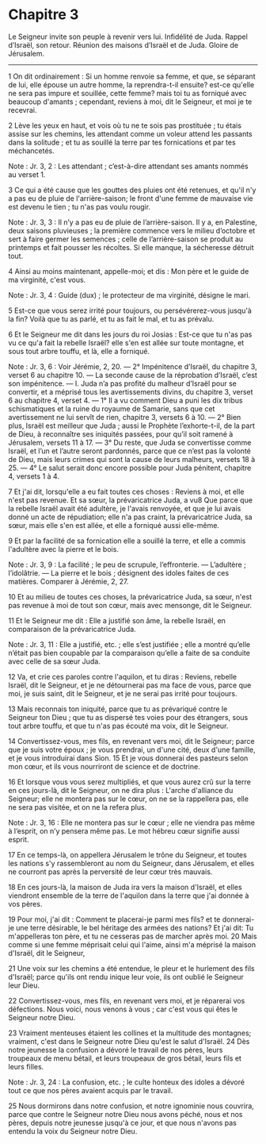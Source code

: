 # Chapitre 3

Le Seigneur invite son peuple à revenir vers lui.
Infidélité de Juda.
Rappel d’Israël, son retour.
Réunion des maisons d’Israël et de Juda.
Gloire de Jérusalem.

***

1 On dit ordinairement : Si un homme renvoie sa femme, et que, se séparant de lui, elle épouse un autre homme, la reprendra-t-il ensuite? est-ce qu'elle ne sera pas impure et souillée, cette femme? mais toi tu as forniqué avec beaucoup d'amants ; cependant, reviens à moi, dit le Seigneur, et moi je te recevrai.


2 Lève les yeux en haut, et vois où tu ne te sois pas prostituée ; tu étais assise sur les chemins, les attendant comme un voleur attend les passants dans la solitude ; et tu as souillé la terre par tes fornications et par tes méchancetés.

<span class="bible-note">Note : </span> Jr. 3, 2 : Les attendant ; c’est-à-dire attendant ses amants nommés au verset 1.


3 Ce qui a été cause que les gouttes des pluies ont été retenues, et qu'il n'y a pas eu de pluie de l'arrière-saison; le front d'une femme de mauvaise vie est devenu le tien ; tu n'as pas voulu rougir.

<span class="bible-note">Note : </span> Jr. 3, 3 : Il n’y a pas eu de pluie de l’arrière-saison. Il y a, en Palestine, deux saisons pluvieuses ; la première commence vers le milieu d’octobre et sert à faire germer les semences ; celle de l’arrière-saison se produit au printemps et fait pousser les récoltes. Si elle manque, la sécheresse détruit tout.


4 Ainsi au moins maintenant, appelle-moi; et dis : Mon père et le guide de ma virginité, c'est vous.

<span class="bible-note">Note : </span> Jr. 3, 4 : Guide (dux) ; le protecteur de ma virginité, désigne le mari.

5 Est-ce que vous serez irrité pour toujours, ou persévérerez-vous jusqu'à la fin? Voilà que tu as parlé, et tu as fait le mal, et tu as prévalu.


6 Et le Seigneur me dit dans les jours du roi Josias : Est-ce que tu n'as pas vu ce qu'a fait la rebelle Israël? elle s'en est allée sur toute montagne, et sous tout arbre touffu, et là, elle a forniqué.

<span class="bible-note">Note : </span> Jr. 3, 6 : Voir Jérémie, 2, 20. ― 2° Impénitence d’Israël, du chapitre 3, verset 6 au chapitre 10. ― La seconde cause de la réprobation d’Israël, c’est son impénitence. ― I. Juda n’a pas profité du malheur d’Israël pour se convertir, et a méprisé tous les avertissements divins, du chapitre 3, verset 6 au chapitre 4, verset 4. ― 1° Il a vu comment Dieu a puni les dix tribus schismatiques et la ruine du royaume de Samarie, sans que cet avertissement ne lui servît de rien, chapitre 3, versets 6 à 10. ― 2° Bien plus, Israël est meilleur que Juda ; aussi le Prophète l’exhorte-t-il, de la part de Dieu, à reconnaître ses iniquités passées, pour qu’il soit ramené à Jérusalem, versets 11 à 17. ― 3° Du reste, que Juda se convertisse comme Israël, et l’un et l’autre seront pardonnés, parce que ce n’est pas la volonté de Dieu, mais leurs crimes qui sont la cause de leurs malheurs, versets 18 à 25. ― 4° Le salut serait donc encore possible pour Juda pénitent, chapitre 4, versets 1 à 4.

7 Et j'ai dit, lorsqu'elle a eu fait toutes ces choses : Reviens à moi, et elle n'est pas revenue. Et sa sœur, la prévaricatrice Juda, a vu8 Que parce que la rebelle Israël avait été adultère, je l'avais renvoyée, et que je lui avais donné un acte de répudiation; elle n'a pas craint, la prévaricatrice Juda, sa sœur, mais elle s'en est allée, et elle a forniqué aussi elle-même.


9 Et par la facilité de sa fornication elle a souillé la terre, et elle a commis l'adultère avec la pierre et le bois.

<span class="bible-note">Note : </span> Jr. 3, 9 : La facilité ; le peu de scrupule, l’effronterie. ― L’adultère ; l’idolâtrie. ― La pierre et le bois ; désignent des idoles faites de ces matières. Comparer à Jérémie, 2, 27.

10 Et au milieu de toutes ces choses, la prévaricatrice Juda, sa sœur, n'est pas revenue à moi de tout son cœur, mais avec mensonge, dit le Seigneur.


11 Et le Seigneur me dit : Elle a justifié son âme, la rebelle Israël, en comparaison de la prévaricatrice Juda.

<span class="bible-note">Note : </span> Jr. 3, 11 : Elle a justifié, etc. ; elle s’est justifiée ; elle a montré qu’elle n’était pas bien coupable par la comparaison qu’elle a faite de sa conduite avec celle de sa sœur Juda.

12 Va, et crie ces paroles contre l'aquilon, et tu diras : Reviens, rebelle Israël, dit le Seigneur, et je ne détournerai pas ma face de vous, parce que moi, je suis saint, dit le Seigneur, et je ne serai pas irrité pour toujours.


13 Mais reconnais ton iniquité, parce que tu as prévariqué contre le Seigneur ton Dieu ; que tu as dispersé tes voies pour des étrangers, sous tout arbre touffu, et que tu n'as pas écouté ma voix, dit le Seigneur.


14 Convertissez-vous, mes fils, en revenant vers moi, dit le Seigneur; parce que je suis votre époux ; je vous prendrai, un d'une cité, deux d'une famille, et je vous introduirai dans Sion. 15 Et je vous donnerai des pasteurs selon mon cœur, et ils vous nourriront de science et de doctrine.


16 Et lorsque vous vous serez multipliés, et que vous aurez crû sur la terre en ces jours-là, dit le Seigneur, on ne dira plus : L'arche d'alliance du Seigneur; elle ne montera pas sur le cœur, on ne se la rappellera pas, elle ne sera pas visitée, et on ne la refera plus.

<span class="bible-note">Note : </span> Jr. 3, 16 : Elle ne montera pas sur le cœur ; elle ne viendra pas même à l’esprit, on n’y pensera même pas. Le mot hébreu cœur signifie aussi esprit.


17 En ce temps-là, on appellera Jérusalem le trône du Seigneur, et toutes les nations s'y rassembleront au nom du Seigneur, dans Jérusalem, et elles ne courront pas après la perversité de leur cœur très mauvais.


18 En ces jours-là, la maison de Juda ira vers la maison d'Israël, et elles viendront ensemble de la terre de l'aquilon dans la terre que j'ai donnée à vos pères.


19 Pour moi, j'ai dit : Comment te placerai-je parmi mes fils? et te donnerai-je une terre désirable, le bel héritage des armées des nations? Et j'ai dit: Tu m'appelleras ton père, et tu ne cesseras pas de marcher après moi. 20 Mais comme si une femme méprisait celui qui l'aime, ainsi m'a méprisé la maison d'Israël, dit le Seigneur,


21 Une voix sur les chemins a été entendue, le pleur et le hurlement des fils d'Israël; parce qu'ils ont rendu inique leur voie, ils ont oublié le Seigneur leur Dieu.


22 Convertissez-vous, mes fils, en revenant vers moi, et je réparerai vos défections. Nous voici, nous venons à vous ; car c'est vous qui êtes le Seigneur notre Dieu.


23 Vraiment menteuses étaient les collines et la multitude des montagnes; vraiment, c'est dans le Seigneur notre Dieu qu'est le salut d'Israël. 24 Dès notre jeunesse la confusion a dévoré le travail de nos pères, leurs troupeaux de menu bétail, et leurs troupeaux de gros bétail, leurs fils et leurs filles.

<span class="bible-note">Note : </span> Jr. 3, 24 : La confusion, etc. ; le culte honteux des idoles a dévoré tout ce que nos pères avaient acquis par le travail.

25 Nous dormirons dans notre confusion, et notre ignominie nous couvrira, parce que contre le Seigneur notre Dieu nous avons péché, nous et nos pères, depuis notre jeunesse jusqu'à ce jour, et que nous n'avons pas entendu la voix du Seigneur notre Dieu.

